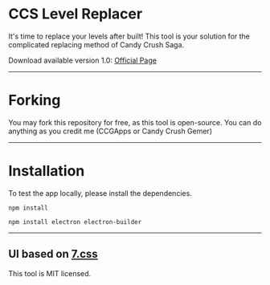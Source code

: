 # CCS Level Replacer
It's time to replace your levels after built! This tool is your solution for the complicated replacing method of Candy Crush Saga.

Download available version 1.0: [Official Page](https://ccgapps.web.app/level-replacer/downloads)

---
# Forking
You may fork this repository for free, as this tool is open-source. You can do anything as you credit me (CCGApps or Candy Crush Gemer)

---
# Installation
To test the app locally, please install the dependencies.
```
npm install
```

```
npm install electron electron-builder
```
---
UI based on [7.css](https://github.com/khang-nd/7.css)
---
This tool is MIT licensed.
